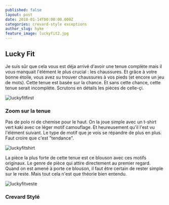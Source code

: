 ```yaml
---
published: false
layout: post
date: 2018-01-14T00:00:00.000Z
categories: crevard-style exceptions
author_slug: hyke
feature_image: luckyfit2.jpg
---
```

## Lucky Fit

Je suis sûr que cela vous est déja arrivé d'avoir une tenue complète mais il vous manquait l'élément le plus crucial : les chaussures. Et grâce à votre bonne étoile, vous avez su trouver chaussures à vos pieds (et encore un jeu de mots). Cette tenue est basée sur la chance. Et sans cette chance, cette tenue serait incomplète. Scrutons en détails les pièces de celle-çi.

![luckyfitfirst]({{site.url}}/{{site.baseurl}}img/luckyfitfirst.png)

### Zoom sur la tenue

Pas de polo ni de chemise pour le haut. On la joue simple avec un t-shirt vert kaki avec ce léger motif camouflage. Et heureusement qu'il l'est vu l'élément suivant. Le type de motif que je vois se répandre de plus en plus. Faut croire que c'est "tendance".

![luckyfitshirt]({{site.url}}/{{site.baseurl}}img/luckyfitshirt.png)

La pièce la plus forte de cette tenue est ce blouson avec ces motifs originaux. Le genre de pièce qui attire directement au premier regard. Quand on est amené à porte ce blouson, il faut être certain de rester simple sur le reste. Mais tout cela n'est que théorie bien entendu.

![luckyfitveste]({{site.url}}/{{site.baseurl}}img/luckyfitveste.jpg)

### Crevard Stylé